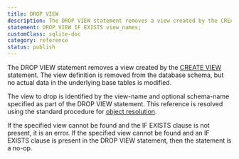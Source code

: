 ```yaml
---
title: DROP VIEW
description: The DROP VIEW statement removes a view created by the CREATE VIEW statement.
statement: DROP VIEW IF EXISTS view_names;
customClass: sqlite-doc
category: reference
status: publish
---
```


<!-- do-not-touch-svg-import: 'dropview.svg' -->

The DROP VIEW statement removes a view created by the [CREATE
VIEW](lang_createview) statement. The view definition is removed from
the database schema, but no actual data in the underlying base tables is
modified.

The view to drop is identified by the view-name and optional schema-name
specified as part of the DROP VIEW statement. This reference is resolved
using the standard procedure for [object resolution](lang_naming).

If the specified view cannot be found and the IF EXISTS clause is not
present, it is an error. If the specified view cannot be found and an IF
EXISTS clause is present in the DROP VIEW statement, then the statement
is a no-op.
